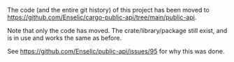 The code (and the entire git history) of this project has been moved to https://github.com/Enselic/cargo-public-api/tree/main/public-api.

Note that only the code has moved. The crate/library/package still exist, and is in use and works the same as before.

See https://github.com/Enselic/public-api/issues/95 for why this was done.
